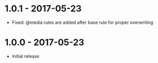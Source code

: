 # 1.0.1 - 2017-05-23
* Fixed: @media rules are added after base rule for proper overwriting

# 1.0.0 - 2017-05-23
* Initial release